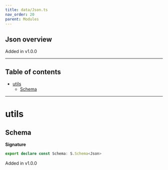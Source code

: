 ```yaml
---
title: data/Json.ts
nav_order: 20
parent: Modules
---
```


## Json overview

Added in v1.0.0

---

<h2 class="text-delta">Table of contents</h2>

- [utils](#utils)
  - [Schema](#schema)

---

# utils

## Schema

**Signature**

```ts
export declare const Schema: S.Schema<Json>
```

Added in v1.0.0
